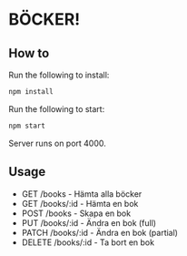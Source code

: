 # BÖCKER! 

## How to

Run the following to install:
``` sh
npm install
```

Run the following to start:
``` sh
npm start
```

Server runs on port 4000.

## Usage

- GET /books - Hämta alla böcker
- GET /books/:id - Hämta en bok
- POST /books - Skapa en bok
- PUT /books/:id - Ändra en bok (full)
- PATCH /books/:id - Ändra en bok (partial)
- DELETE /books/:id - Ta bort en bok


